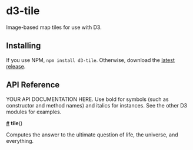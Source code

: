 # d3-tile
Image-based map tiles for use with D3.

## Installing

If you use NPM, `npm install d3-tile`. Otherwise, download the [latest release](https://github.com/d3/d3-tile/releases/latest).

## API Reference

YOUR API DOCUMENTATION HERE. Use bold for symbols (such as constructor and method names) and italics for instances. See the other D3 modules for examples.

<a href="#tile" name="tile">#</a> <b>tile</b>()

Computes the answer to the ultimate question of life, the universe, and everything.
